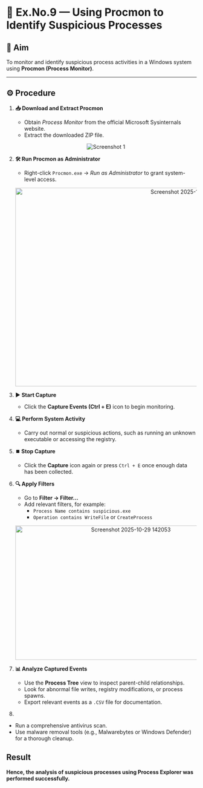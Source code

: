 # 🧪 Ex.No.9 — Using Procmon to Identify Suspicious Processes

## 🎯 Aim
To monitor and identify suspicious process activities in a Windows system using **Procmon (Process Monitor)**.

---

## ⚙️ Procedure

1. **📥 Download and Extract Procmon**  
   - Obtain *Process Monitor* from the official Microsoft Sysinternals website.  
   - Extract the downloaded ZIP file.
   
   <p align="center">
     <img src="https://github.com/user-attachments/assets/c1bdb2e5-9c0c-4251-b320-480d70d626e8" alt="Screenshot 1">
   </p>


2. **🛠️ Run Procmon as Administrator**  
   - Right-click `Procmon.exe` → *Run as Administrator* to grant system-level access.  
   <p align="center">
      <img width="907" height="525" alt="Screenshot 2025-10-29 141723" src="https://github.com/user-attachments/assets/d01f3106-16c5-4e53-828d-f2a8c65c2a8c" />

   </p>

3. **▶️ Start Capture**  
   - Click the **Capture Events (Ctrl + E)** icon to begin monitoring.  
   <p align="center">
   </p>

4. **💻 Perform System Activity**  
   - Carry out normal or suspicious actions, such as running an unknown executable or accessing the registry.

5. **⏹️ Stop Capture**  
   - Click the **Capture** icon again or press `Ctrl + E` once enough data has been collected.

6. **🔍 Apply Filters**  
   - Go to **Filter → Filter...**  
   - Add relevant filters, for example:  
     - `Process Name contains suspicious.exe`  
     - `Operation contains WriteFile` or `CreateProcess`  
   <p align="center">
      <img width="596" height="355" alt="Screenshot 2025-10-29 142053" src="https://github.com/user-attachments/assets/4d83b981-490a-4d93-aaba-098ba8bbdaf4" />

   </p>

7. **📊 Analyze Captured Events**  
   - Use the **Process Tree** view to inspect parent-child relationships.  
   - Look for abnormal file writes, registry modifications, or process spawns.  
   - Export relevant events as a `.CSV` file for documentation.  
   <p align="center">
   </p>

8.

* Run a comprehensive antivirus scan.  
* Use malware removal tools (e.g., Malwarebytes or Windows Defender) for a thorough cleanup.
##  Result
 **Hence, the analysis of suspicious processes using Process Explorer was performed successfully.**


